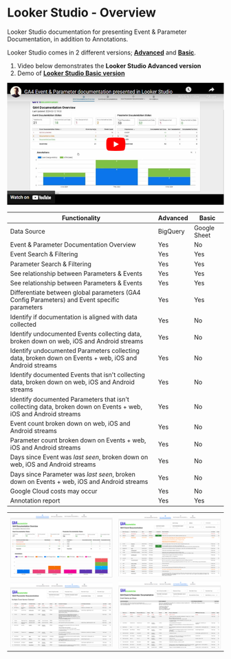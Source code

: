 # Looker Studio - Overview
Looker Studio documentation for presenting Event & Parameter Documentation, in addition to Annotations.

Looker Studio comes in 2 different versions; [**Advanced**](Advanced) and [**Basic**](Basic).
1. Video below demonstrates the **Looker Studio Advanced version**
2. Demo of [**Looker Studio Basic version**](https://lookerstudio.google.com/reporting/d6e751a9-c6f1-4244-8ae2-26af7225c5a4)

[![GA4 Event & Parameter Documentation - Looker Studio - Advanced](images/ga4-event-parameter-documentation-thumbnail-youtube.png)](https://youtu.be/1j8h_VNe0Hk)


| Functionality  | Advanced | Basic |
| ------------- | ------------- | ------------- |
| Data Source | BigQuery | Google Sheet |
| Event & Parameter Documentation Overview | Yes | No |
| Event Search & Filtering | Yes | Yes |
| Parameter Search & Filtering | Yes | Yes |
| See relationship between Parameters & Events | Yes | Yes |
| See relationship between Parameters & Events | Yes | Yes |
| Differentiate between global parameters (GA4 Config Parameters) and Event specific parameters | Yes | Yes |
| Identify if documentation is aligned with data collected | Yes | No |
| Identify undocumented Events collecting data, broken down on web, iOS and Android streams | Yes | No |
| Identify undocumented Parameters collecting data, broken down on Events + web, iOS and Android streams | Yes | No |
| Identify documented Events that isn't collecting data, broken down on web, iOS and Android streams | Yes | No |
| Identify documented Parameters that isn't collecting data, broken down on Events + web, iOS and Android streams | Yes | No |
| Event count broken down on web, iOS and Android streams | Yes | No |
| Parameter count broken down on Events + web, iOS and Android streams | Yes | No |
| Days since Event was _last seen_, broken down on web, iOS and Android streams | Yes | No |
| Days since Parameter was _last seen_, broken down on Events + web, iOS and Android streams | Yes | No |
| Google Cloud costs may occur | Yes | No |
| Annotation report | Yes | Yes |

<table>
  <tr>
    <td> <img src="https://github.com/Knowit-Experience-MarTech/ga4-documentation-administration-solution/blob/main/Looker-Studio/images/ga4-documentation-overview_ls.png" alt="GA4 Documentation Overview"  ></td>
    <td> <img src="https://github.com/Knowit-Experience-MarTech/ga4-documentation-administration-solution/blob/main/Looker-Studio/images/ga4-event-documentation_ls.png" alt="GA4 Event Documentation" ></td>
   </tr> 
    <tr>
    <td> <img src="https://github.com/Knowit-Experience-MarTech/ga4-documentation-administration-solution/blob/main/Looker-Studio/images/ga4-parameter-documentation_ls.png" alt="GA4 Parameter Documentation"  ></td>
    <td> <img src="https://github.com/Knowit-Experience-MarTech/ga4-documentation-administration-solution/blob/main/Looker-Studio/images/ga4-event-parameter-documentation_ls.png" alt="GA4 Event & Parameter Documentation" ></td>
   </tr> 
</table>
